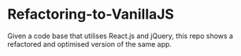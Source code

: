 # Refactoring-to-VanillaJS

Given a code base that utilises React.js and jQuery, this repo shows a refactored and optimised version of the same app.

